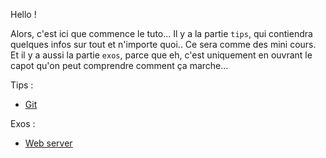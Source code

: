 Hello !

Alors, c'est ici que commence le tuto... Il y a la partie `tips`, qui
contiendra quelques infos sur tout et n'importe quoi.. Ce sera comme des mini
cours. Et il y a aussi la partie `exos`, parce que eh, c'est uniquement en
ouvrant le capot qu'on peut comprendre comment ça marche...

Tips :

- [Git](/tips/git.md)

Exos :

- [Web server](/web-server/README.md)
